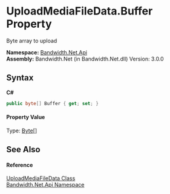 ﻿# UploadMediaFileData.Buffer Property 
 

Byte array to upload

**Namespace:**&nbsp;<a href ="N_Bandwidth_Net_Api.md">Bandwidth.Net.Api</a><br />**Assembly:**&nbsp;Bandwidth.Net (in Bandwidth.Net.dll) Version: 3.0.0

## Syntax

**C#**<br />
``` C#
public byte[] Buffer { get; set; }
```


#### Property Value
Type: <a href="http://msdn2.microsoft.com/en-us/library/yyb1w04y" target="_blank">Byte</a>[]

## See Also


#### Reference
<a href ="T_Bandwidth_Net_Api_UploadMediaFileData.md">UploadMediaFileData Class</a><br /><a href ="N_Bandwidth_Net_Api.md">Bandwidth.Net.Api Namespace</a><br />